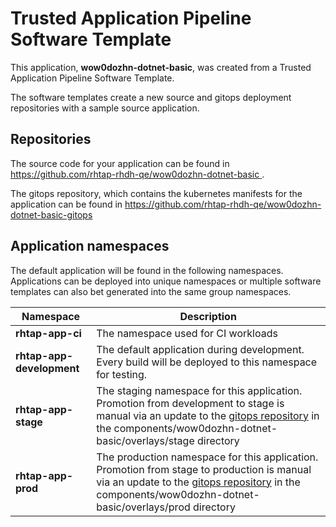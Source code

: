 # Trusted Application Pipeline Software Template

This application, **wow0dozhn-dotnet-basic**, was created from a Trusted Application Pipeline Software Template.

The software templates create a new source and gitops deployment repositories with a sample source application. 

## Repositories

The source code for your application can be found in [https://github.com/rhtap-rhdh-qe/wow0dozhn-dotnet-basic ](https://github.com/rhtap-rhdh-qe/wow0dozhn-dotnet-basic ).
 
The gitops repository, which contains the kubernetes manifests for the application can be found in 
[https://github.com/rhtap-rhdh-qe/wow0dozhn-dotnet-basic-gitops ](https://github.com/rhtap-rhdh-qe/wow0dozhn-dotnet-basic-gitops ) 

## Application namespaces 

The default application will be found in the following namespaces. Applications can be deployed into unique namespaces or multiple software templates can also bet generated into the same group namespaces.  

|  Namespace   |  Description   |  
| -------- | -------- |
| **rhtap-app-ci** | The namespace used for CI workloads |
| **rhtap-app-development** | The default application during development. Every build will be deployed to this namespace for testing. |
| **rhtap-app-stage** | The staging namespace for this application. Promotion from development to stage is manual via an update to the [gitops repository](https://github.com/rhtap-rhdh-qe/wow0dozhn-dotnet-basic-gitops ) in the components/wow0dozhn-dotnet-basic/overlays/stage directory |
| **rhtap-app-prod** | The production namespace for this application. Promotion from stage to production is manual via an update to the [gitops repository](https://github.com/rhtap-rhdh-qe/wow0dozhn-dotnet-basic-gitops ) in the components/wow0dozhn-dotnet-basic/overlays/prod directory |
